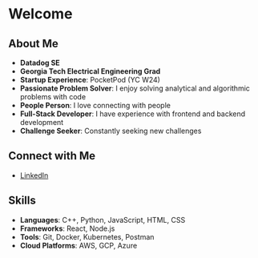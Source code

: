 # Welcome

## About Me
- **Datadog SE**
- **Georgia Tech Electrical Engineering Grad**
- **Startup Experience**: PocketPod (YC W24)
- **Passionate Problem Solver**: I enjoy solving analytical and algorithmic problems with code
- **People Person**: I love connecting with people
- **Full-Stack Developer**: I have experience with frontend and backend development
- **Challenge Seeker**: Constantly seeking new challenges

## Connect with Me
- [LinkedIn](https://www.linkedin.com/in/abbymccollam3)

## Skills
- **Languages**: C++, Python, JavaScript, HTML, CSS
- **Frameworks**: React, Node.js
- **Tools**: Git, Docker, Kubernetes, Postman
- **Cloud Platforms**: AWS, GCP, Azure
